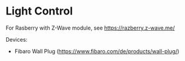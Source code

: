 # Light Control
For Rasberry with Z-Wave module, see https://razberry.z-wave.me/

Devices:
- Fibaro Wall Plug (https://www.fibaro.com/de/products/wall-plug/)